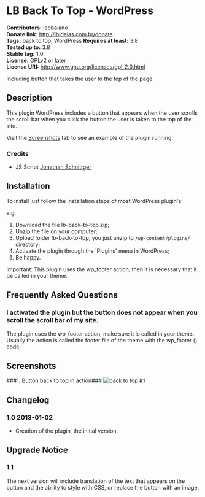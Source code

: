 # LB Back To Top - WordPress #
**Contributors:** leobaiano  
**Donate link:** http://lbideias.com.br/donate  
**Tags:** back to top, WordPress
**Requires at least:** 3.8  
**Tested up to:** 3.8  
**Stable tag:** 1.0  
**License:** GPLv2 or later  
**License URI:** http://www.gnu.org/licenses/gpl-2.0.html  

Including button that takes the user to the top of the page.

## Description ##

This plugin WordPress includes a button that appears when the user scrolls the scroll bar when you click the button the user is taken to the top of the site.

Visit the [Screenshots](http://wordpress.org/plugins/lb-back-to-top/screenshots/) tab to see an example of the plugin running.

### Credits ###

* JS Script [Jonathan Schnittger](http://www.developerdrive.com/)

## Installation ##

To install just follow the installation steps of most WordPress plugin's:

e.g.

1. Download the file lb-back-to-top.zip;
2. Unzip the file on your computer;
3. Upload folder lb-back-to-top, you just unzip to `/wp-content/plugins/` directory;
4. Activate the plugin through the 'Plugins' menu in WordPress;
1. Be happy.

Important: This plugin uses the wp_footer action, then it is necessary that it be called in your theme.

## Frequently Asked Questions ##

### I activated the plugin but the button does not appear when you scroll the scroll bar of my site. ###

The plugin uses the wp_footer action, make sure it is called in your theme. Usually the action is called the footer file of the theme with the wp_footer () code;

## Screenshots ##

###1. Button back to top in action###
![back to top #1](https://raw.github.com/leobaiano/lb-back-to-top/master/screenshot-1.png)


## Changelog ##

### 1.0 2013-01-02 ###

* Creation of the plugin, the initial version.

## Upgrade Notice ##

### 1.1 ###

The next version will include translation of the text that appears on the button and the ability to style with CSS, or replace the button with an image.